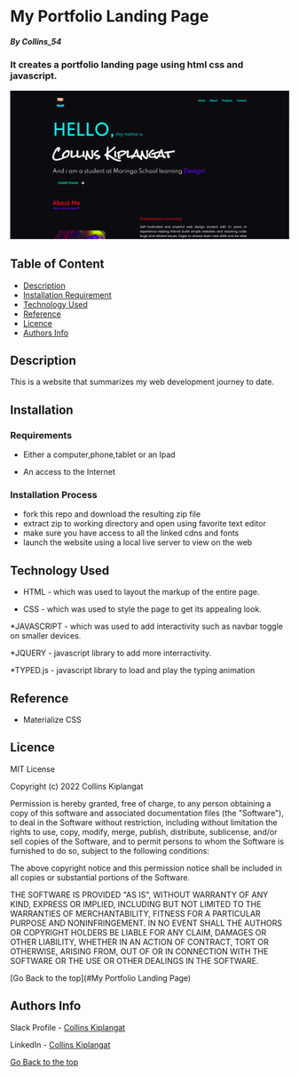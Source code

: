 # My Portfolio Landing Page

##### By Collins_54
### It creates a portfolio landing page using html css and javascript.
![Alt text](./images/pimg.png?raw=true "Title")
## Table of Content

+ [Description](#Description)
+ [Installation Requirement](#Installation)
+ [Technology Used](#Technology-used)
+ [Reference](#reference)
+ [Licence](#licence)
+ [Authors Info](#author-Info)

## Description
<p>This is  a website that summarizes my web development journey to date.</p>

## Installation

### Requirements

* Either a computer,phone,tablet or an Ipad

* An access to the Internet

### Installation Process

- fork this repo and download the resulting zip file
- extract zip to working directory and open using favorite text editor
- make sure you have access to all the linked cdns and fonts 
- launch the website using a local live server to view on the web

## Technology Used
* HTML - which was used to layout the markup of the entire page.

* CSS - which was used to style the page to get its appealing look. 

*JAVASCRIPT - which was used to add interactivity such as navbar toggle on smaller devices.

*JQUERY - javascript library to add more interractivity.

*TYPED.js - javascript library to load and play the typing animation

## Reference
* Materialize CSS

## Licence

MIT License

Copyright (c) 2022 Collins Kiplangat

Permission is hereby granted, free of charge, to any person obtaining a copy
of this software and associated documentation files (the "Software"), to deal
in the Software without restriction, including without limitation the rights
to use, copy, modify, merge, publish, distribute, sublicense, and/or sell
copies of the Software, and to permit persons to whom the Software is
furnished to do so, subject to the following conditions:

The above copyright notice and this permission notice shall be included in all
copies or substantial portions of the Software.

THE SOFTWARE IS PROVIDED "AS IS", WITHOUT WARRANTY OF ANY KIND, EXPRESS OR
IMPLIED, INCLUDING BUT NOT LIMITED TO THE WARRANTIES OF MERCHANTABILITY,
FITNESS FOR A PARTICULAR PURPOSE AND NONINFRINGEMENT. IN NO EVENT SHALL THE
AUTHORS OR COPYRIGHT HOLDERS BE LIABLE FOR ANY CLAIM, DAMAGES OR OTHER
LIABILITY, WHETHER IN AN ACTION OF CONTRACT, TORT OR OTHERWISE, ARISING FROM,
OUT OF OR IN CONNECTION WITH THE SOFTWARE OR THE USE OR OTHER DEALINGS IN THE
SOFTWARE.

[Go Back to the top](#My Portfolio Landing Page)

## Authors Info

Slack Profile - [Collins Kiplangat](https://app.slack.com/client/T0101L740P4/D02TWE6NQ1Z/user_profile/U02TFQD7EKZ)

LinkedIn - [Collins Kiplangat](https://www.linkedin.com/in/collins-kiplangat-a1bab715a/)

[Go Back to the top](#JavascriptQuizApp)
